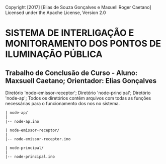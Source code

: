 Copyright [2017] [Elias de Souza Gonçalves e Maxuell Roger Caetano]
Licensed under the Apache License, Version 2.0

SISTEMA DE INTERLIGAÇÃO E MONITORAMENTO DOS PONTOS DE ILUMINAÇÃO PÚBLICA
========================================================================

Trabalho de Conclusão de Curso - Aluno: Maxsuell Caetano; Orientador: Elias Gonçalves
------------------------------------------------------------------------
Diretório 'node-emissor-receptor'; Diretório 'node-principal'; Diretório 'node-ap'; Todos os diretórios contêm arquivos com todas as funções necessárias para o funcionamento dos nos no sistema. 


```
| node-ap/
|
|-- node-ap.ino

| node-emissor-receptor/
|
|-- node-emissor-receptor.ino

| node-principal/
|
|-- node-principal.ino
```

